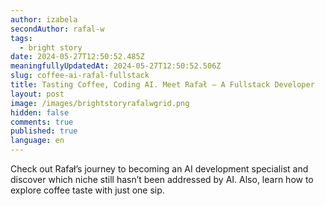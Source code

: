 ```yaml
---
author: izabela
secondAuthor: rafal-w
tags:
  - bright story
date: 2024-05-27T12:50:52.485Z
meaningfullyUpdatedAt: 2024-05-27T12:50:52.506Z
slug: coffee-ai-rafal-fullstack
title: Tasting Coffee, Coding AI. Meet Rafał – A Fullstack Developer
layout: post
image: /images/brightstoryrafalwgrid.png
hidden: false
comments: true
published: true
language: en
---
```

Check out Rafał’s journey to becoming an AI development specialist and discover which niche still hasn’t been addressed by AI. Also, learn how to explore coffee taste with just one sip.
